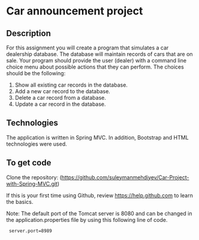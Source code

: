 # Car announcement project
## Description
For this assignment you will create a program that simulates a car dealership database. The database will maintain records of cars that are on sale. Your program should provide the user (dealer) with a command line choice menu about possible actions that they can perform. The choices should be the following:

1) Show all existing car records in the database.
2) Add a new car record to the database.
3) Delete a car record from a database.
4) Update a car record in the database.

## Technologies
The application is written in Spring MVC. In addition, Bootstrap and HTML technologies were used.

## To get code
Clone the repository:
(https://github.com/suleymanmehdiyev/Car-Project-with-Spring-MVC.git)
 
If this is your first time using Github, review https://help.github.com to learn the basics.

Note: The default port of the Tomcat server is 8080 and can be changed in the application.properties file by using this following line of code.
    
     server.port=8989


